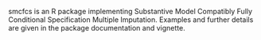 smcfcs is an R package implementing Substantive Model Compatibly Fully Conditional Specification Multiple Imputation. Examples and further details are given in the package documentation and vignette.
